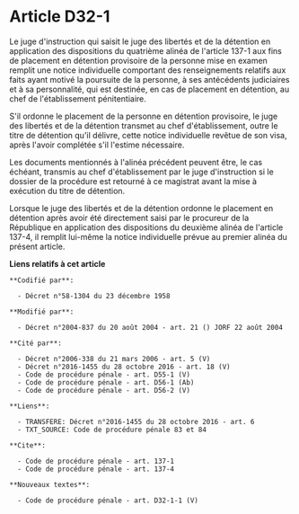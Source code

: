 # Article D32-1

Le juge d'instruction qui saisit le juge des libertés et de la détention en application des dispositions du quatrième alinéa
de l'article 137-1 aux fins de placement en détention provisoire de la personne mise en examen remplit une notice
individuelle comportant des renseignements relatifs aux faits ayant motivé la poursuite de la personne, à ses antécédents
judiciaires et à sa personnalité, qui est destinée, en cas de placement en détention, au chef de l'établissement
pénitentiaire. 

S'il ordonne le placement de la personne en détention provisoire, le juge des libertés et de la détention transmet au chef
d'établissement, outre le titre de détention qu'il délivre, cette notice individuelle revêtue de son visa, après l'avoir
complétée s'il l'estime nécessaire. 

Les documents mentionnés à l'alinéa précédent peuvent être, le cas échéant, transmis au chef d'établissement par le juge
d'instruction si le dossier de la procédure est retourné à ce magistrat avant la mise à exécution du titre de détention. 

Lorsque le juge des libertés et de la détention ordonne le placement en détention après avoir été directement saisi par le
procureur de la République en application des dispositions du deuxième alinéa de l'article 137-4, il remplit lui-même la
notice individuelle prévue au premier alinéa du présent article.

**Liens relatifs à cet article**

	**Codifié par**:

	  - Décret n°58-1304 du 23 décembre 1958

	**Modifié par**:

	  - Décret n°2004-837 du 20 août 2004 - art. 21 () JORF 22 août 2004

	**Cité par**:

	  - Décret n°2006-338 du 21 mars 2006 - art. 5 (V)
	  - Décret n°2016-1455 du 28 octobre 2016 - art. 18 (V)
	  - Code de procédure pénale - art. D55-1 (V)
	  - Code de procédure pénale - art. D56-1 (Ab)
	  - Code de procédure pénale - art. D56-2 (V)

	**Liens**:

	  - TRANSFERE: Décret n°2016-1455 du 28 octobre 2016 - art. 6
	  - TXT_SOURCE: Code de procédure pénale 83 et 84

	**Cite**:

	  - Code de procédure pénale - art. 137-1
	  - Code de procédure pénale - art. 137-4

	**Nouveaux textes**:

	  - Code de procédure pénale - art. D32-1-1 (V)
